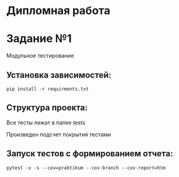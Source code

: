 # Дипломная работа 
# Задание №1
Модульное тестирование
## Установка зависимостей:

`pip install -r requirments.txt`

## Структура проекта:
Все тесты лежат в папке tests

Произведен подсчет покрытия тестами

## Запуск тестов с формированием отчета:
`pytest -v -s --cov=praktikum --cov-branch --cov-report=htm`
